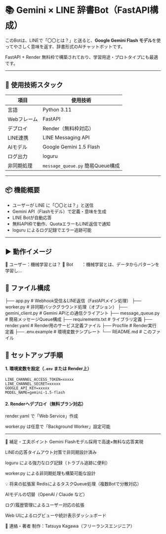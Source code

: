 # 📚 Gemini × LINE 辞書Bot（FastAPI構成）

このBotは、LINEで「〇〇とは？」と送ると、**Google Gemini Flash モデル**を使ってやさしく意味を返す、辞書形式のAIチャットボットです。

FastAPI + Render 無料枠で構築されており、学習用途・プロトタイプにも最適です。

---

## 🔧 使用技術スタック

| 項目         | 使用技術                         |
|--------------|----------------------------------|
| 言語         | Python 3.11                      |
| Webフレーム  | FastAPI                          |
| デプロイ     | Render（無料枠対応）            |
| LINE連携     | LINE Messaging API               |
| AIモデル     | Google Gemini 1.5 Flash          |
| ログ出力     | loguru                           |
| 非同期処理   | `message_queue.py` 簡易Queue構成 |

---

## 📦 機能概要

- ユーザーが LINE に「〇〇とは？」と送信  
- Gemini API（Flashモデル）で定義・意味を生成  
- LINE Botが自動応答  
- 無料API枠で動作、QuotaエラーもLINE返信で通知  
- loguru によるログ記録でエラー追跡可能  

---

## ▶️ 動作イメージ
👤 ユーザー：機械学習とは？
🤖 Bot　　：機械学習とは、データからパターンを学習し…

## 📁 ファイル構成

├── app.py # Webhook受信＆LINE返信（FastAPIメイン処理）
├── worker.py # 非同期バックグラウンド処理（オプション）
├── gemini_client.py # Gemini APIとの通信クライアント
├── message_queue.py # 簡易メッセージQueue構成
├── requirements.txt # ライブラリ定義
├── render.yaml # Render用のサービス定義ファイル
├── Procfile # Render実行定義
├── .env.example # 環境変数テンプレート
└── README.md # このファイル

## 🚀 セットアップ手順

#### 1. 環境変数を設定（`.env` または Render上）

```env
LINE_CHANNEL_ACCESS_TOKEN=xxxxx
LINE_CHANNEL_SECRET=xxxxx
GOOGLE_API_KEY=xxxxx
MODEL_NAME=gemini-1.5-flash

```

#### 2. Renderへデプロイ（無料プラン対応）
render.yaml で「Web Service」作成

worker.py は任意で「Background Worker」設定可能

---

📝 補足・工夫ポイント
Gemini Flashモデル採用で高速×無料な応答実現

LINEの応答タイムアウト対策で非同期設計済み

loguru による強力なログ記録（トラブル追跡に便利）

worker.py による非同期処理も構築可能な設計

💡 将来の拡張案
RedisによるタスクQueue処理（複数Botで分散対応）

AIモデルの切替（OpenAI / Claude など）

ログ/履歴管理によるユーザー対応の拡張

Web UIによるログビューや統計表示ダッシュボード

📮 連絡・著者
制作：Tatsuya Kagawa（フリーランスエンジニア）

